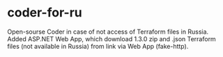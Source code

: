 # coder-for-ru
Open-sourse Coder in case of not access of Terraform files in Russia. Added ASP.NET Web App, which download 1.3.0 zip and .json Terraform files (not available in Russia) from link via Web App (fake-http).
